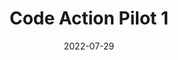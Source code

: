 ---
title: Code Action Pilot 1
date: 2022-07-29
link: https://festa.io/events/2451
thumbnail: 2022-07-29-CodeAction.png
description: >-
  GDG Daegu의 첫번째 오프라인 행사를 클라우드 유랑단이 함께 합니다!
  GDG Daegu's first offline event with Cloud Bandwagon!
---